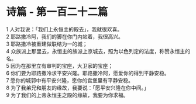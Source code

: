 # 诗篇 - 第一百二十二篇
  
 1 人对我说：「我们上永恒主的殿去」，我就很欢喜。  
 2 耶路撒冷阿，我们的脚在你门内站着，我很高兴。  
 3 耶路撒冷被重建做联结为一的城；  
 4 众族派上那里去，永恒主的族派上京城去，照为以色列定的法度，称赞永恒主的名。  
 5 因为在那里立有审判的宝座，大卫家的宝座；  
 6 你们要为耶路撒冷求平安兴隆。耶路撒冷阿，愿爱你的得到平静安稳。  
 7 愿你的城郭中有平安兴隆，愿你的宫堡里有平静安稳。  
 8 为了我弟兄和朋友的缘故，我要说：「愿平安兴隆在你中间。」  
 9 为了我们的上帝永恒主之殿的缘故，我要为你求福。